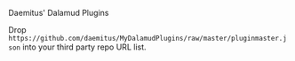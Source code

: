 Daemitus' Dalamud Plugins

Drop `https://github.com/daemitus/MyDalamudPlugins/raw/master/pluginmaster.json` into your third party repo URL list.

